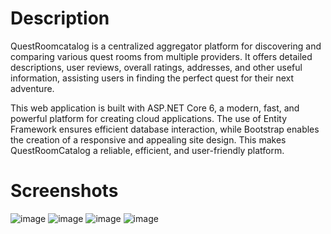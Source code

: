 # Description

QuestRoomcatalog is a centralized aggregator platform for discovering and comparing various quest rooms from multiple providers. It offers detailed descriptions, user reviews, overall ratings, addresses, and other useful information, assisting users in finding the perfect quest for their next adventure.

This web application is built with ASP.NET Core 6, a modern, fast, and powerful platform for creating cloud applications. The use of Entity Framework ensures efficient database interaction, while Bootstrap enables the creation of a responsive and appealing site design. This makes QuestRoomCatalog a reliable, efficient, and user-friendly platform.

# Screenshots

![image](https://github.com/BnnQ/QuestRoomCatalog/assets/115489239/a49f6b8c-c6e4-43b4-9716-12cc3c3cc915)
![image](https://github.com/BnnQ/QuestRoomCatalog/assets/115489239/664258f9-8c80-4e7b-bb7c-b4107488c236)
![image](https://github.com/BnnQ/QuestRoomCatalog/assets/115489239/c134f413-fdf6-4abd-9b34-c53adc9e915a)
![image](https://github.com/BnnQ/QuestRoomCatalog/assets/115489239/11c68157-ab6d-4f97-8927-ab94d390e2bc)
